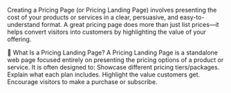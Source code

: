 Creating a Pricing Page (or Pricing Landing Page) involves presenting the cost of your products or services in a clear, persuasive, and easy-to-understand format. A great pricing page does more than just list prices—it helps convert visitors into customers by highlighting the value of your offering.

🧾 What Is a Pricing Landing Page?
A Pricing Landing Page is a standalone web page focused entirely on presenting the pricing options of a product or service. It is often designed to:
Showcase different pricing tiers/packages.
Explain what each plan includes.
Highlight the value customers get.
Encourage visitors to make a purchase or subscribe.



